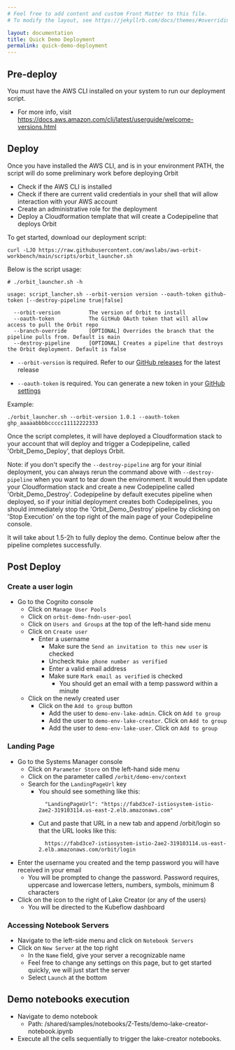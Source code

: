 ```yaml
---
# Feel free to add content and custom Front Matter to this file.
# To modify the layout, see https://jekyllrb.com/docs/themes/#overriding-theme-defaults

layout: documentation
title: Quick Demo Deployment
permalink: quick-demo-deployment
---
```



## Pre-deploy

You must have the AWS CLI installed on your system to run our deployment script. 

- For more info, visit https://docs.aws.amazon.com/cli/latest/userguide/welcome-versions.html

## Deploy

Once you have installed the AWS CLI, and is in your environment PATH, the script will do some preliminary work before deploying Orbit

- Check if the AWS CLI is installed
- Check if there are current valid credentials in your shell that will allow interaction with your AWS account
- Create an administrative role for the deployment
- Deploy a Cloudformation template that will create a Codepipeline that deploys Orbit

To get started, download our deployment script:

`curl -LJO https://raw.githubusercontent.com/awslabs/aws-orbit-workbench/main/scripts/orbit_launcher.sh`

Below is the script usage:
```
# ./orbit_launcher.sh -h

usage: script_lancher.sh --orbit-version version --oauth-token github-token [--destroy-pipeline true|false]

  --orbit-version         The version of Orbit to install
  --oauth-token           The GitHub OAuth token that will allow access to pull the Orbit repo
  --branch-override       [OPTIONAL] Overrides the branch that the pipeline pulls from. Default is main
  --destroy-pipeline      [OPTIONAL] Creates a pipeline that destroys the Orbit deployment. Default is false
```

- `--orbit-version` is required. Refer to our [GitHub releases](https://github.com/awslabs/aws-orbit-workbench/releases) for the latest release

- `--oauth-token` is required. You can generate a new token in your [GitHub settings](https://github.com/settings/tokens)



Example:
```
./orbit_launcher.sh --orbit-version 1.0.1 --oauth-token ghp_aaaaabbbbccccc11112222333
```

Once the script completes, it will have deployed a Cloudformation stack to your account that will deploy and trigger a Codepipeline, called 'Orbit_Demo_Deploy', that deploys Orbit.

Note: if you don't specify the `--destroy-pipeline` arg for your itinial deployment, you can always rerun the command above with `--destroy-pipeline` when you want to tear down the environment. It would then update your Cloudformation stack and create a new Codepipeline called 'Orbit_Demo_Destroy'. Codepipeline by default executes pipeline when deployed, so if your initial deployment creates both Codepipelines, you should immediately stop the 'Orbit_Demo_Destroy' pipeline by clicking on 'Stop Execution' on the top right of the main page of your Codepipeline console.

It will take about 1.5-2h to fully deploy the demo. Continue below after the pipeline completes successfully.

## Post Deploy

### Create a user login
- Go to the Cognito console
  - Click on `Manage User Pools`
  - Click on `orbit-demo-fndn-user-pool`
  - Click on `Users and Groups` at the top of the left-hand side menu
  - Click on `Create user`
    - Enter a username
      - Make sure the `Send an invitation to this new user` is checked
      - Uncheck `Make phone number as verified`
      - Enter a valid email address
      - Make sure `Mark email as verified` is checked
        - You should get an email with a temp password within a minute
  - Click on the newly created user
    - Click on the `Add to group` button
      - Add the user to `demo-env-lake-admin`. Click on `Add to group`
      - Add the user to `demo-env-lake-creator`. Click on `Add to group`
      - Add the user to `demo-env-lake-user`. Click on `Add to group`


### Landing Page
- Go to the Systems Manager console
  - Click on `Parameter Store` on the left-hand side menu
  - Click on the parameter called `/orbit/demo-env/context`
  - Search for the `LandingPageUrl` key
    - You should see something like this:
      ```
        "LandingPageUrl": "https://fabd3ce7-istiosystem-istio-2ae2-319103114.us-east-2.elb.amazonaws.com"
      ```
    - Cut and paste that URL in a new tab and append /orbit/login so that the URL looks like this:
      ```
        https://fabd3ce7-istiosystem-istio-2ae2-319103114.us-east-2.elb.amazonaws.com/orbit/login
      ```
- Enter the username you created and the temp password you will have received in your email
  - You will be prompted to change the password. Password requires, uppercase and lowercase letters, numbers, symbols, minimum 8 characters
- Click on the icon to the right of Lake Creator (or any of the users)
  - You will be directed to the Kubeflow dashboard

### Accessing Notebook Servers
- Navigate to the left-side menu and click on `Notebook Servers` 
- Click on `New Server` at the top right
  - In the `Name` field, give your server a recognizable name
  - Feel free to change any settings on this page, but to get started quickly, we will just start the server
  - Select `Launch` at the bottom

## Demo notebooks execution

- Navigate to demo notebook
  - Path: /shared/samples/notebooks/Z-Tests/demo-lake-creator-notebook.ipynb
- Execute all the cells sequentially to trigger the lake-creator notebooks.

